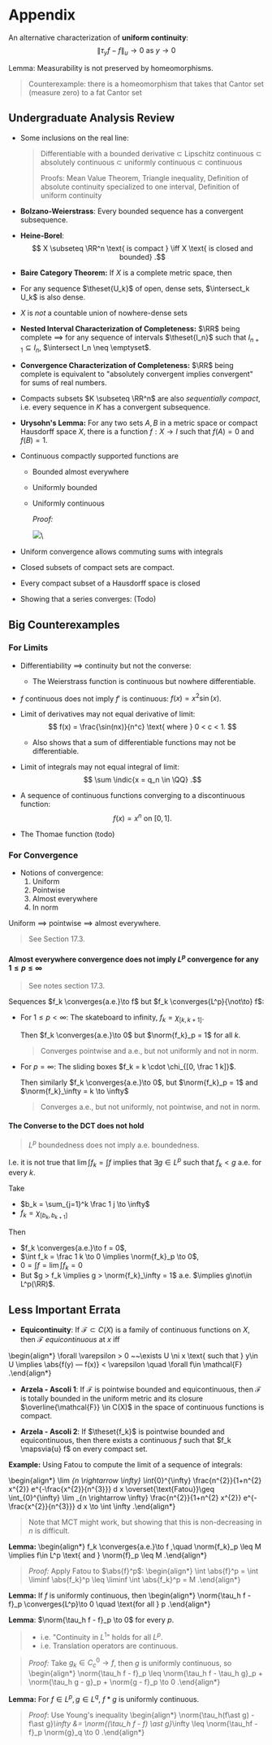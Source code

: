 # Appendix

An alternative characterization of **uniform continuity**:
$$
\left\|\tau_{y} f-f\right\|_{u} \rightarrow 0 \text { as } y \rightarrow 0
$$

Lemma:
Measurability is not preserved by homeomorphisms.

> Counterexample: there is a homeomorphism that takes that Cantor set (measure zero) to a fat Cantor set

## Undergraduate Analysis Review

- Some inclusions on the real line:
    
    > Differentiable with a bounded derivative $\subset$ Lipschitz continuous $\subset$ absolutely continuous $\subset$ uniformly continuous $\subset$ continuous
    > 
    > Proofs: Mean Value Theorem, Triangle inequality, Definition of absolute continuity specialized to one interval, Definition of uniform continuity

- **Bolzano-Weierstrass**:
Every bounded sequence has a convergent subsequence.

- **Heine-Borel**:
$$
X \subseteq \RR^n \text{ is compact }
\iff
X \text{ is closed and bounded}
.$$

- **Baire Category Theorem:**
If $X$ is a complete metric space, then

- For any sequence $\theset{U_k}$ of open, dense sets, $\intersect_k U_k$ is also dense.
- $X$ is *not* a countable union of nowhere-dense sets

- **Nested Interval Characterization of Completeness:**
$\RR$ being complete $\implies$ for any sequence of intervals $\theset{I_n}$ such that $I_{n+1} \subseteq I_n$, $\intersect I_n \neq \emptyset$.

- **Convergence Characterization of Completeness:**
$\RR$ being complete is equivalent to "absolutely convergent implies convergent" for sums of real numbers.

- Compacts subsets $K \subseteq \RR^n$ are also *sequentially compact*, i.e. every sequence in $K$ has a convergent subsequence.

- **Urysohn's Lemma:**
For any two sets $A, B$ in a metric space or compact Hausdorff space $X$, there is a function $f:X \to I$ such that $f(A) = 0$ and $f(B) = 1$.

- Continuous compactly supported functions are
  - Bounded almost everywhere
  - Uniformly bounded
  - Uniformly continuous

    *Proof:*

    ![](figures/2019-12-19-16-49-56.png)\

- Uniform convergence allows commuting sums with integrals

- Closed subsets of compact sets are compact.

- Every compact subset of a Hausdorff space is closed

- Showing that a series converges:
(Todo)

## Big Counterexamples

### For Limits

- Differentiability $\implies$ continuity but not the converse:

  - The Weierstrass function is continuous but nowhere differentiable.

- $f$ continuous does not imply $f'$ is continuous: $f(x) = x^2 \sin(x)$.

- Limit of derivatives may not equal derivative of limit:
  $$
  f(x) = \frac{\sin(nx)}{n^c} \text{ where } 0 < c < 1.
  $$
  - Also shows that a sum of differentiable functions may not be differentiable.

- Limit of integrals may not equal integral of limit:
$$
\sum \indic{x = q_n \in \QQ}
.$$

- A sequence of continuous functions converging to a discontinuous function:
$$
f(x) = x^n \text{ on } [0, 1]
.$$

- The Thomae function (todo)

### For Convergence

- Notions of convergence:
  1. Uniform
  2. Pointwise
  3. Almost everywhere
  4. In norm

Uniform $\implies$ pointwise $\implies$ almost everywhere.

> See Section 17.3.


####  Almost everywhere convergence does not imply $L^p$ convergence for any $1\leq p \leq \infty$

> See notes section 17.3.

Sequences $f_k \converges{a.e.}\to f$ but $f_k \converges{L^p}{\not\to} f$:

- For $1\leq p < \infty$:
	The skateboard to infinity, $f_k = \chi_{[k, k+1]}$.

	Then $f_k \converges{a.e.}\to 0$ but $\norm{f_k}_p = 1$ for all $k$.

	> Converges pointwise and a.e., but not uniformly and not in norm.

- For $p = \infty$:
  The sliding boxes $f_k = k \cdot \chi_{[0, \frac 1 k]}$.

	Then similarly $f_k \converges{a.e.}\to 0$, but $\norm{f_k}_p = 1$ and $\norm{f_k}_\infty = k \to \infty$

	> Converges a.e., but not uniformly, not pointwise, and not in norm.

#### The Converse to the DCT does not hold

> $L^p$ boundedness does not imply a.e. boundedness.

I.e. it is not true that $\lim \int f_k = \int f$ implies that $\exists g\in L^p$ such that $f_k < g$ a.e. for every $k$.

Take

- $b_k = \sum_{j=1}^k \frac 1 j \to \infty$
- $f_k = \chi_{[b_k, b_{k+1}]}$

Then

- $f_k \converges{a.e.}\to f = 0$,
- $\int f_k = \frac 1 k \to 0 \implies \norm{f_k}_p \to 0$,
- $0 = \int f = \lim \int f_k = 0$
- But $g > f_k \implies g > \norm{f_k}_\infty = 1$ a.e. $\implies g\not\in L^p(\RR)$.


## Less Important Errata

- **Equicontinuity**:
If $\mathcal F \subset C(X)$ is a family of continuous functions on $X$, then $\mathcal F$ *equicontinuous* at $x$ iff

\begin{align*}
\forall \varepsilon > 0 ~~\exists U \ni x \text{ such that } y\in U \implies \abs{f(y) — f(x)} < \varepsilon \quad \forall f\in \mathcal{F}
.\end{align*}

- **Arzela - Ascoli 1**:
If $\mathcal{F}$ is pointwise bounded and equicontinuous, then $\mathcal{F}$ is totally bounded in the uniform metric and its closure $\overline{\mathcal{F}} \in C(X)$ in the space of continuous functions is compact.

- **Arzela - Ascoli 2**:
If $\theset{f_k}$ is pointwise bounded and equicontinuous, then there exists a continuous $f$ such that $f_k \mapsvia{u} f$ on every compact set.


**Example:**
Using Fatou to compute the limit of a sequence of integrals:

\begin{align*}
\lim _{n \rightarrow \infty} \int_{0}^{\infty} \frac{n^{2}}{1+n^{2} x^{2}} e^{-\frac{x^{2}}{n^{3}}} d x 
\overset{\text{Fatou}}\geq 
\int_{0}^{\infty} \lim _{n \rightarrow \infty}  \frac{n^{2}}{1+n^{2} x^{2}} e^{-\frac{x^{2}}{n^{3}}} d x \to \int \infty
.\end{align*}

> Note that MCT might work, but showing that this is non-decreasing in $n$ is difficult.


**Lemma:**
\begin{align*}
f_k \converges{a.e.}\to f ,\quad
\norm{f_k}_p \leq M  
\implies f\in L^p \text{ and } \norm{f}_p \leq M
.\end{align*}

> *Proof:* Apply Fatou to $\abs{f}^p$:
\begin{align*}
\int \abs{f}^p = \int \liminf \abs{f_k}^p \leq \liminf \int \abs{f_k}^p = M
.\end{align*}

**Lemma:**
If $f$ is uniformly continuous, then
\begin{align*}
\norm{\tau_h f - f}_p \converges{L^p}\to 0 \quad \text{for all } p
.\end{align*}

**Lemma**:
$\norm{\tau_h f - f}_p \to 0$ for every $p$.

> - i.e. "Continuity in $L^1$" holds for all $L^p$.
> - i.e. Translation operators are continuous.

> *Proof:*
> Take $g_k \in C_c^0 \to f$, then $g$ is uniformly continuous, so
\begin{align*}
\norm{\tau_h f - f}_p 
\leq \norm{\tau_h f - \tau_h g}_p + \norm{\tau_h g - g}_p + \norm{g - f}_p \to 0
.\end{align*}




**Lemma:**
For $f\in L^p, g\in L^q$, $f\ast g$ is uniformly continuous.

> *Proof*: 
> Use Young's inequality
\begin{align*}
\norm{\tau_h(f\ast g) - f\ast g}_\infty 
&= \norm{(\tau_h f - f) \ast g}_\infty \leq \norm{\tau_hf - f}_p \norm{g}_q \to 0
.\end{align*}

